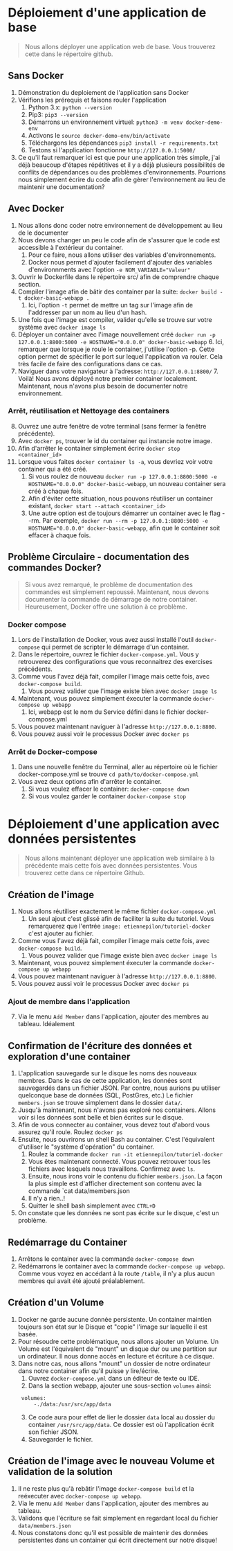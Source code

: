 # Déploiement d'une application de base
> Nous allons déployer une application web de base. Vous trouverez cette dans le répertoire github.

## Sans Docker
1. Démonstration du deploiement de l'application sans Docker
2. Vérifions les prérequis et faisons rouler l'application
    1. Python 3.x: `python --version`
    2. Pip3: `pip3 --version`
    3. Démarrons un environnement virtuel: `python3 -m venv docker-demo-env`
    4. Activons le `source docker-demo-env/bin/activate`
    5. Téléchargons les dépendances `pip3 install -r requirements.txt`
    6. Testons si l'application fonctionne
    `http://127.0.0.1:5000/`
3. Ce qu'il faut remarquer ici est que pour une application très simple, j'ai
   déjà beaucoup d'étapes répétitives et il y a déjà plusieurs possibilités de
   conflits de dépendances ou des problèmes d'environnements. Pourrions nous
   simplement écrire du code afin de gèrer l'environnement au lieu de maintenir une
   documentation?

## Avec Docker
1. Nous allons donc coder notre environnement de développement au lieu de le documenter
2. Nous devons changer un peu le code afin  de s'assurer que le code est accessible à l'extérieur du container.
    1. Pour ce faire, nous allons utiliser des variables d'environnements.
    2. Docker nous permet d'ajouter facilement d'ajouter des variables d'environnments avec l'option `-e NOM_VARIABLE="Valeur"`
2. Ouvrir le Dockerfile dans le répertoire src/ afin de comprendre chaque section.
3. Compiler l'image afin de bâtir des container par la suite: `docker build -t docker-basic-webapp .`
    1. Ici, l'option `-t` permet de mettre un tag sur l'image afin de l'addresser par un nom au lieu d'un hash.
4. Une fois que l'image est compiler, valider qu'elle se trouve sur votre
   système avec `docker image ls`
5. Déployer un container avec l'image nouvellement créé `docker run -p 127.0.0.1:8800:5000 -e HOSTNAME="0.0.0.0" docker-basic-webapp`
    6. Ici, remarquer que lorsque je roule le container, j'utilise l'option -p. Cette option permet de spécifier le port sur lequel l'application va
       rouler. Cela très facile de faire des configurations dans ce cas.
6. Naviguer dans votre navigateur à l'adresse: `http://127.0.0.1:8800/`
    7. Voilà! Nous avons déployé notre premier container localement. Maintenant, nous n'avons plus besoin de documenter notre environnement.

### Arrêt, réutilisation et Nettoyage des containers
8. Ouvrez une autre fenêtre de votre terminal (sans fermer la fenêtre précédente).
9. Avec `docker ps`, trouver le id du container qui instancie notre image.
10. Afin d'arrêter le container simplement écrire `docker stop <container_id>`
11. Lorsque vous faites `docker container ls -a`, vous devriez voir votre
    container qui a été créé. 
    1. Si vous roulez de nouveau `docker run -p 127.0.0.1:8800:5000 -e HOSTNAME="0.0.0.0" docker-basic-webapp`, un nouveau container sera créé à chaque fois.
    2. Afin d'éviter cette situation, nous pouvons réutiliser un container
    existant, `docker start --attach <container_id>`
    3. Une autre option est de toujours démarrer un container avec le flag --rm. Par exemple, `docker run --rm -p 127.0.0.1:8800:5000 -e HOSTNAME="0.0.0.0" docker-basic-webapp`, afin que le container soit effacer à chaque fois.

## Problème Circulaire - documentation des commandes Docker?

> Si vous avez remarqué, le problème de documentation des commandes est simplement repoussé. Maintenant, nous devons documenter la commande de démarrage de notre container. Heureusement, Docker offre une solution à ce problème.

### Docker compose
1. Lors de l'installation de Docker, vous avez aussi installé l'outil `docker-compose` qui permet de scripter le démarrage d'un container.
2. Dans le répertoire, ouvrez le fichier `docker-compose.yml`. Vous y retrouverez des configurations que vous reconnaitrez des exercises précédents.
3. Comme vous l'avez déjà fait, compiler l'image mais cette fois, avec
   `docker-compose build`.
    1. Vous pouvez valider que l'image existe bien avec `docker image ls`
4. Maintenant, vous pouvez simplement éxecuter la commande `docker-compose up webapp`
    1. Ici, webapp est le nom du Service défini dans le fichier docker-compose.yml
5. Vous pouvez maintenant naviguer à l'adresse `http://127.0.0.1:8800`.
6. Vous pouvez aussi voir le processus Docker avec `docker ps`

### Arrêt de Docker-compose
1. Dans une nouvelle fenêtre du Terminal, aller au répertoire où le fichier
   docker-compose.yml se trouve `cd path/to/docker-compose.yml`
2. Vous avez deux options afin d'arrêter le container.
    1. Si vous voulez effacer le container: `docker-compose down`
    2. Si vous voulez garder le container `docker-compose stop`

# Déploiement d'une application avec données persistentes
> Nous allons maintenant déployer une application web similaire à la précédente mais cette fois avec données persistentes. Vous trouverez cette dans ce répertoire Github.

## Création de l'image
1. Nous allons réutiliser exactement le même fichier `docker-compose.yml`
    1. Un seul ajout c'est glissé afin de faciliter la suite du tutoriel. Vous
       remarquerez que l'entrée `image: etiennepilon/tutoriel-docker` c'est
       ajouter au fichier.
3. Comme vous l'avez déjà fait, compiler l'image mais cette fois, avec `docker-compose build`.
    1. Vous pouvez valider que l'image existe bien avec `docker image ls`
4. Maintenant, vous pouvez simplement éxecuter la commande `docker-compose up webapp`
5. Vous pouvez maintenant naviguer à l'adresse `http://127.0.0.1:8800`.
6. Vous pouvez aussi voir le processus Docker avec `docker ps`

### Ajout de membre dans l'application
7. Via le menu `Add Member` dans l'application, ajouter des membres au tableau.
   Idéalement

## Confirmation de l'écriture des données et exploration d'une container
1. L'application sauvegarde sur le disque les noms des nouveaux membres. Dans le
   cas de cette application, les données sont sauvegardés dans un fichier JSON.
   Par contre, nous aurions pu utiliser quelconque base de données (SQL,
   PostGres, etc.) Le fichier `members.json` se trouve simplement dans le
   dossier `data/`.
2. Jusqu'à maintenant, nous n'avons pas exploré nos containers. Allons voir si
   les données sont belle et bien écrites sur le disque.
3. Afin de vous connecter au container, vous devez tout d'abord vous assurez
   qu'il roule. Roulez `docker ps`
4. Ensuite, nous ouvrirons un shell Bash au container. C'est l'équivalent
   d'utiliser le "système d'opération" du container.
   1. Roulez la commande `docker run -it etiennepilon/tutoriel-docker`
   2. Vous êtes maintenant connecté. Vous pouvez retrouver tous les fichiers
      avec lesquels nous travaillons. Confirmez avec `ls`.
   3. Ensuite, nous irons voir le contenu du fichier `members.json`. La façon la
      plus simple est d'afficher directement son contenu avec la commande `cat
      data/members.json
   4. Il n'y a rien..!
   5. Quitter le shell bash simplement avec `CTRL+D`
5. On constate que les données ne sont pas écrite sur le disque, c'est un
   problème.

## Redémarrage du Container
1. Arrêtons le container avec la commande `docker-compose down`
2. Redémarrons le container avec la commande `docker-compose up webapp`. Comme vous
   voyez en accédant à la route `/table`, il n'y a plus aucun membres qui avait
   été ajouté préalablement.

## Création d'un Volume
1. Docker ne garde aucune donnée persistente. Un container maintien toujours
   son état sur le Disque et "copie" l'image sur laquelle il est basée.
2. Pour résoudre cette problématique, nous allons ajouter un Volume. Un Volume
   est l'équivalent de "mount" un disque dur ou une partition sur un ordinateur.
   Il nous donne accès en lecture et écriture à ce disque.
3. Dans notre cas, nous allons "mount" un dossier de notre ordinateur dans notre
   container afin qu'il puisse y lire/écrire.
   1. Ouvrez `docker-compose.yml` dans un éditeur de texte ou IDE.
   2. Dans la section webapp, ajouter une sous-section `volumes` ainsi:
   ```
    volumes:
        -./data:/usr/src/app/data
   ```
   3. Ce code aura pour effet de lier le dossier `data` local au dossier du
      container `/usr/src/app/data`. Ce dossier est où l'application écrit son
      fichier JSON.
   4. Sauvegarder le fichier.

## Création de l'image avec le nouveau Volume et validation de la solution
1. Il ne reste plus qu'à rebâtir l'image `docker-compose build` et la reéxecuter
   avec `docker-compose up webapp`.
2. Via le menu `Add Member` dans l'application, ajouter des membres au tableau.
3. Validons que l'écriture se fait simplement en regardant local du fichier
   `data/members.json`
4. Nous constatons donc qu'il est possible de maintenir des données
   persistentes dans un container qui écrit directement sur notre disque!
